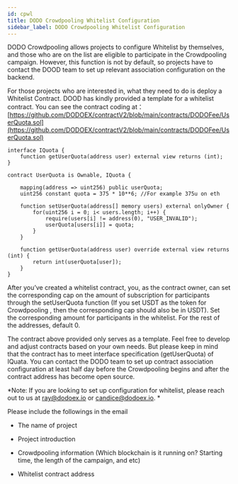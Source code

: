 ```yaml
---
id: cpwl
title: DODO Crowdpooling Whitelist Configuration
sidebar_label: DODO Crowdpooling Whitelist Configuration
---
```


DODO Crowdpooling allows projects to configure Whitelist by themselves, and those who are on the list are eligible to participate in the Crowdpooling campaign. However, this function is not by default, so projects have to contact the DOOD team to set up relevant association configuration on the backend. 

For those projects who are interested in, what they need to do is deploy a Whitelist Contract. DOOD has kindly provided a template for a whitelist contract. You can see the contract coding at：[https://github.com/DODOEX/contractV2/blob/main/contracts/DODOFee/UserQuota.sol](https://github.com/DODOEX/contractV2/blob/main/contracts/DODOFee/UserQuota.sol)

```
interface IQuota {
    function getUserQuota(address user) external view returns (int);
}

contract UserQuota is Ownable, IQuota {

    mapping(address => uint256) public userQuota;
    uint256 constant quota = 375 * 10**6; //For example 375u on eth

    function setUserQuota(address[] memory users) external onlyOwner {
        for(uint256 i = 0; i< users.length; i++) {
            require(users[i] != address(0), "USER_INVALID");
            userQuota[users[i]] = quota;
        }
    }

    function getUserQuota(address user) override external view returns (int) {
        return int(userQuota[user]);
    }
}
```

After you’ve created a whitelist contract, you, as the contract owner, can set the corresponding cap on the amount of subscription for participants through the setUserQuota function (If you set USDT as the token for Crowdpooling , then the corresponding cap should also be in USDT). Set the corresponding amount for participants in the whitelist. For the rest of the addresses, default 0. 

The contract above provided only serves as a template. Feel free to develop and adjust contracts based on your own needs. But please keep in mind that the contract has to meet interface specification (getUserQuota) of IQuata. You can contact the DODO team to set up contract association configuration at least half day before the Crowdpooling begins and after the contract address has become open source.

*Note: If you are looking to set up configuration for whitelist, please reach out to us at ray@dodoex.io or candice@dodoex.io. *

Please include the followings in the email

- The name of project

- Project introduction

- Crowdpooling information (Which blockchain is it running on? Starting time, the length of the campaign, and etc) 

- Whitelist contract address
